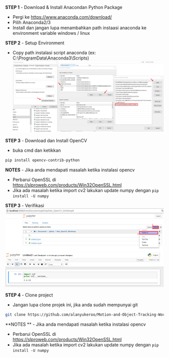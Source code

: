**STEP 1** - Download & Install Anacondan Python Package
- Pergi ke https://www.anaconda.com/download/
- Pilih Anaconda2/3
- Install dan jangan lupa menambahkan path instaasi anaconda ke environment variable windows / linux

**STEP 2** - Setup Environment
- Copy path instalasi script anaconda (ex: C:\ProgramData\Anaconda3\Scripts)
![Verifikasi](./media/README/environment.png)

**STEP 3** - Download dan Install OpenCV
- buka cmd dan ketikkan
```bash 
pip install opencv-contrib-python
```
**NOTES** - Jika anda mendapati masalah ketika instalasi opencv
- Perbarui OpenSSL di https://slproweb.com/products/Win32OpenSSL.html
- Jika ada masalah ketika import cv2 lakukan update numpy dengan
``
pip install -U numpy
``

**STEP 3** - Verifikasi
![Verifikasi](./media/README/verifikasi1.png)
![Verifikasi](./media/README/verifikasi2.png)

 **STEP 4** - Clone project  
 - Jangan lupa clone projek ini, jika anda sudah mempunyai git 
 ``` bash 
 git clone https://github.com/alanyukeroo/Motion-and-Object-Tracking-Workshop/ 
 ```

**NOTES ** - Jika anda mendapati masalah ketika instalasi opencv
- Perbarui OpenSSL di https://slproweb.com/products/Win32OpenSSL.html
- Jika ada masalah ketika import cv2 lakukan update numpy dengan
``
pip install -U numpy
``
